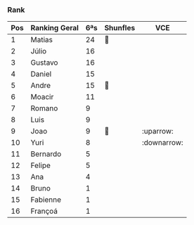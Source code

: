 
### Rank

| Pos | Ranking Geral | 6ªs | Shunfles                              | VCE         |
|-----|---------------|-----|---------------------------------------|-------------|
| 1   | Matias        | 24  |:basketball:                           |             |
| 2   | Júlio         | 16  |                                       |             |
| 3   | Gustavo       | 16  |                                       |             |
| 4   | Daniel        | 15  |                                       |             |
| 5   | Andre         | 15  |:basketball:                           |             |
| 6   | Moacir        | 11  |                                       |             |
| 7   | Romano        | 9   |                                       |             |
| 8   | Luis          | 9   |                                       |             |
| 9  | Joao          | 9  |:basketball:                          |  :uparrow:            |
| 10   | Yuri          | 8   |                                       |  :downarrow:           |
| 11  | Bernardo      | 5   |                                       |             |
| 12  | Felipe        | 5   |                                       |             |
| 13  | Ana           | 4   |                                       |             |
| 14  | Bruno         | 1   |                                       |             |
| 15  | Fabienne      | 1   |                                       |             |
| 16  | Françoá       | 1   |                                       |             |